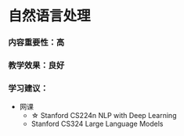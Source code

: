 # 自然语言处理

### 内容重要性：高

### 教学效果：良好

### 学习建议：

* 网课
  * ☆ Stanford CS224n NLP with Deep Learning
  * Stanford CS324 Large Language Models
